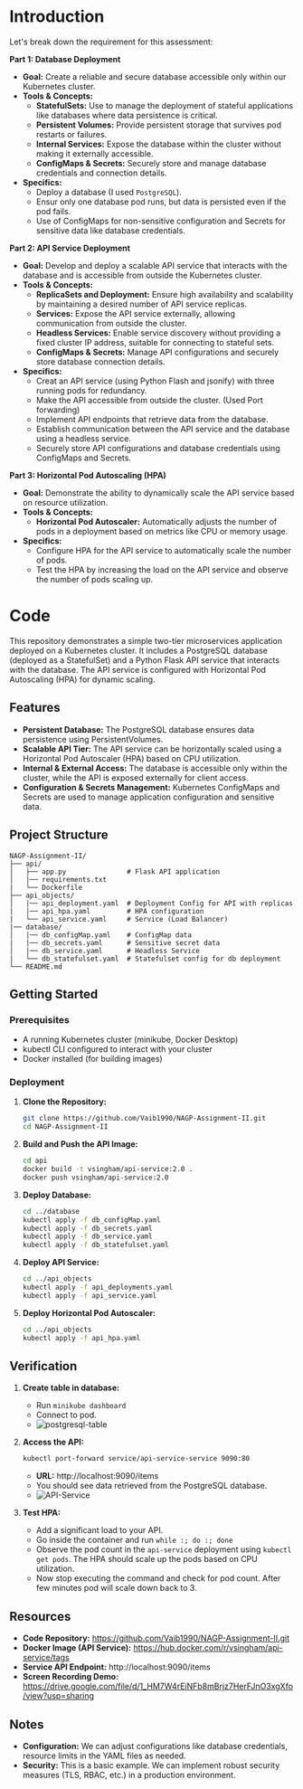 # Introduction

Let's break down the requirement for this assessment:

**Part 1: Database Deployment**

* **Goal:** Create a reliable and secure database accessible only within our Kubernetes cluster.
* **Tools & Concepts:**
    * **StatefulSets:** Use to manage the deployment of stateful applications like databases where data persistence is critical.
    * **Persistent Volumes:** Provide persistent storage that survives pod restarts or failures.
    * **Internal Services:** Expose the database within the cluster without making it externally accessible.
    * **ConfigMaps & Secrets:** Securely store and manage database credentials and connection details.
* **Specifics:**
    * Deploy a database (I used `PostgreSQL`).
    * Ensur only one database pod runs, but data is persisted even if the pod fails.
    * Use of ConfigMaps for non-sensitive configuration and Secrets for sensitive data like database credentials.

**Part 2: API Service Deployment**

* **Goal:** Develop and deploy a scalable API service that interacts with the database and is accessible from outside the Kubernetes cluster.
* **Tools & Concepts:**
    * **ReplicaSets and Deployment:** Ensure high availability and scalability by maintaining a desired number of API service replicas.
    * **Services:** Expose the API service externally, allowing communication from outside the cluster.
    * **Headless Services:** Enable service discovery without providing a fixed cluster IP address, suitable for connecting to stateful sets.
    * **ConfigMaps & Secrets:** Manage API configurations and securely store database connection details.
* **Specifics:**
    * Creat an API service (using Python Flash and jsonify) with three running pods for redundancy.
    * Make the API accessible from outside the cluster. (Used Port forwarding)
    * Implement API endpoints that retrieve data from the database.
    * Establish communication between the API service and the database using a headless service.
    * Securely store API configurations and database credentials using ConfigMaps and Secrets.

**Part 3: Horizontal Pod Autoscaling (HPA)**

* **Goal:** Demonstrate the ability to dynamically scale the API service based on resource utilization.
* **Tools & Concepts:**
    * **Horizontal Pod Autoscaler:** Automatically adjusts the number of pods in a deployment based on metrics like CPU or memory usage.
* **Specifics:**
    * Configure HPA for the API service to automatically scale the number of pods.
    * Test the HPA by increasing the load on the API service and observe the number of pods scaling up.

# Code

This repository demonstrates a simple two-tier microservices application deployed on a Kubernetes cluster. It includes a PostgreSQL database (deployed as a StatefulSet) and a Python Flask API service that interacts with the database. The API service is configured with Horizontal Pod Autoscaling (HPA) for dynamic scaling.

## Features

- **Persistent Database:** The PostgreSQL database ensures data persistence using PersistentVolumes.
- **Scalable API Tier:** The API service can be horizontally scaled using a Horizontal Pod Autoscaler (HPA) based on CPU utilization.
- **Internal & External Access:** The database is accessible only within the cluster, while the API is exposed externally for client access.
- **Configuration & Secrets Management:** Kubernetes ConfigMaps and Secrets are used to manage application configuration and sensitive data.


## Project Structure

```
NAGP-Assignment-II/
├── api/
│   ├── app.py               # Flask API application
│   |── requirements.txt
|   └── Dockerfile
├── api_objects/
│   |── api_deployment.yaml  # Deployment Config for API with replicas
|   |── api_hpa.yaml         # HPA configuration
|   └── api_service.yaml     # Service (Load Balancer)
|── database/
│   |── db_configMap.yaml    # ConfigMap data
|   |── db_secrets.yaml      # Sensitive secret data
│   |── db_service.yaml      # Headless Service
|   └── db_statefulset.yaml  # Statefulset config for db deployment
└── README.md                

```

## Getting Started

### Prerequisites

* A running Kubernetes cluster (minikube, Docker Desktop)
* kubectl CLI configured to interact with your cluster
* Docker installed (for building images)

### Deployment

1. **Clone the Repository:**
   ```bash
   git clone https://github.com/Vaib1990/NAGP-Assignment-II.git
   cd NAGP-Assignment-II
   ```

2. **Build and Push the API Image:**
   ```bash
   cd api
   docker build -t vsingham/api-service:2.0 .
   docker push vsingham/api-service:2.0
   ```

3. **Deploy Database:**
   ```bash
   cd ../database
   kubectl apply -f db_configMap.yaml
   kubectl apply -f db_secrets.yaml
   kubectl apply -f db_service.yaml
   kubectl apply -f db_statefulset.yaml
   ```

4. **Deploy API Service:**
   ```bash
   cd ../api_objects
   kubectl apply -f api_deployments.yaml
   kubectl apply -f api_service.yaml
   ```

5. **Deploy Horizontal Pod Autoscaler:**
   ```bash
   cd ../api_objects
   kubectl apply -f api_hpa.yaml
   ```

## Verification

1. **Create table in database:**
   - Run `minikube dashboard`
   - Connect to pod.
   - ![postgresql-table](images/postgresql-table.png)

2. **Access the API:**
   ```bash
   kubectl port-forward service/api-service-service 9090:80
   ```
   - **URL:** http://localhost:9090/items
   - You should see data retrieved from the PostgreSQL database.
   - ![API-Service](images/API-Service.png)

3. **Test HPA:**
   - Add a significant load to your API. 
   - Go inside the container and run `while :; do :; done`
   - Observe the pod count in the `api-service` deployment using `kubectl get pods`. The HPA should scale up the pods based on CPU utilization.
   - Now stop executing the command and check for pod count. After few minutes pod will scale down back to 3.

## Resources

* **Code Repository:** https://github.com/Vaib1990/NAGP-Assignment-II.git
* **Docker Image (API Service):** https://hub.docker.com/r/vsingham/api-service/tags
* **Service API Endpoint:** http://localhost:9090/items
* **Screen Recording Demo:** https://drive.google.com/file/d/1_HM7W4rEiNFb8mBrjz7HerFJnO3xgXfo/view?usp=sharing

## Notes

* **Configuration:**  We can adjust configurations like database credentials, resource limits in the YAML files as needed.
* **Security:** This is a basic example. We can implement robust security measures (TLS, RBAC, etc.) in a production environment. 